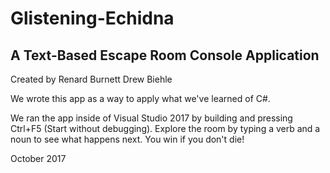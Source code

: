 # Glistening-Echidna
## A Text-Based Escape Room Console Application

Created by
Renard Burnett
Drew Biehle

We wrote this app as a way to apply what we've learned of C#. 

We ran the app inside of Visual Studio 2017 by building and pressing Ctrl+F5 (Start without debugging). Explore the room by typing a verb and a noun to see what happens next. You win if you don't die!

October 2017
